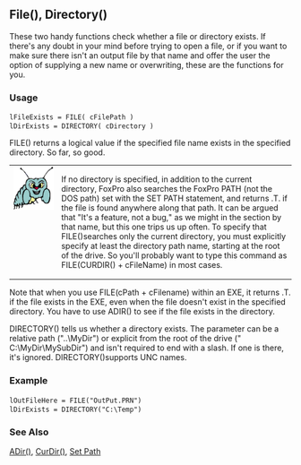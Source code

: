 ## File(), Directory()

These two handy functions check whether a file or directory exists. If there's any doubt in your mind before trying to open a file, or if you want to make sure there isn't an output file by that name and offer the user the option of supplying a new name or overwriting, these are the functions for you.

### Usage

```foxpro
lFileExists = FILE( cFilePath )
lDirExists = DIRECTORY( cDirectory )
```

FILE() returns a logical value if the specified file name exists in the specified directory. So far, so good.

<table>
<tr>
  <td width="17%" valign="top">
<img width="94" height="78" src="bug.gif">
  </td>
  <td width="83%">
  <p>If no directory is specified, in addition to the current directory, FoxPro also searches the FoxPro PATH (not the DOS path) set with the SET PATH statement, and returns .T. if the file is found anywhere along that path. It can be argued that &quot;It's a feature, not a bug,&quot; as we might in the section by that name, but this one trips us up often. To specify that FILE()searches only the current directory, you must explicitly specify at least the directory path name, starting at the root of the drive. So you'll probably want to type this command as<br> FILE(CURDIR() + cFileName) in most cases.</p>
  </td>
 </tr>
</table>

Note that when you use FILE(cPath + cFilename) within an EXE, it returns .T. if the file exists in the EXE, even when the file doesn't exist in the specified directory. You have to use ADIR() to see if the file exists in the directory.

DIRECTORY() tells us whether a directory exists. The parameter can be a relative path ("..\MyDir") or explicit from the root of the drive (" C:\MyDir\MySubDir") and isn't required to end with a slash. If one is there, it's ignored. DIRECTORY()supports UNC names.

### Example

```foxpro
lOutFileHere = FILE("OutPut.PRN")
lDirExists = DIRECTORY("C:\Temp")
```
### See Also

[ADir()](s4g212.md), [CurDir()](s4g134.md), [Set Path](s4g636.md)